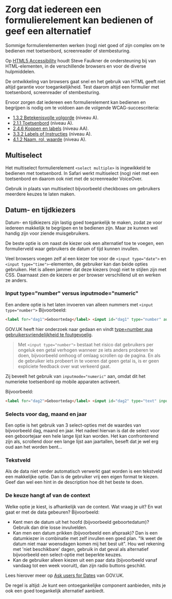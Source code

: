 # Zorg dat iedereen een formulierelement kan bedienen of geef een alternatief

Sommige formulierelementen werken (nog) niet goed of zijn complex om te bedienen met toetsenbord, screenreader of stembesturing.

Op [HTML5 Accessibility](https://html5accessibility.com/) houdt Steve Faulkner de ondersteuning bij van HTML-elementen, in de verschillende browsers en voor de diverse hulpmiddelen.

De ontwikkeling van browsers gaat snel en het gebruik van HTML geeft niet altijd garantie voor toegankelijkheid. Test daarom altijd een formulier met toetsenbord, screenreader of stembesturing.

Ervoor zorgen dat iedereen een formulierelement kan bedienen en begrijpen is nodig om te voldoen aan de volgende WCAG-succescriteria:

- [1.3.2 Betekenisvolle volgorde](/wcag/1.3.2) (niveau A).
- [2.1.1 Toetsenbord](/wcag/2.1.1) (niveau A).
- [2.4.6 Koppen en labels](/wcag/2.4.6) (niveau AA).
- [3.3.2 Labels of Instructies](/wcag/3.3.2) (niveau A).
- [4.1.2 Naam, rol, waarde](/wcag/4.1.2) (niveau A).

## Multiselect

Het multiselect formulierelement `<select multiple>` is ingewikkeld te bedienen met toetsenbord. In Safari werkt multiselect (nog) niet met een toetsenbord en daarom ook niet met de screenreader VoiceOver.

Gebruik in plaats van multiselect bijvoorbeeld checkboxes om gebruikers meerdere keuzes te laten maken.

## Datum- en tijdkiezers

Datum- en tijdkiezers zijn lastig goed toegankelijk te maken, zodat ze voor iedereen makkelijk te begrijpen en te bedienen zijn. Maar ze kunnen wel handig zijn voor ziende muisgebruikers.

De beste optie is om naast de kiezer ook een alternatief toe te voegen, een formulierveld waar gebruikers de datum of tijd kunnen invullen.

Veel browsers voegen zelf al een kiezer toe voor de `<input type="date">` en `<input type="time">`-elementen, de gebruiker kan dan beide opties gebruiken. Het is alleen jammer dat deze kiezers (nog) niet te stijlen zijn met CSS. Daarnaast zien de kiezers er per browser verschillend uit en werken ze anders.

### Input type="number" versus inputmode="numeric"

Een andere optie is het laten invoeren van alleen nummers met `<input type="number">`
Bijvoorbeeld:

```html
<label for="dag1">Geboortedag</label> <input id="dag1" type="number" autocomplete="bday-day" min="1" max="31" />
```

GOV.UK heeft hier onderzoek naar gedaan en vindt [type=number qua gebruikersvriendelijkheid te foutgevoelig](https://technology.blog.gov.uk/2020/02/24/why-the-gov-uk-design-system-team-changed-the-input-type-for-numbers/).

> Met `<input type="number">` bestaat het risico dat gebruikers per ongeluk een getal verhogen wanneer ze iets anders proberen te doen, bijvoorbeeld omhoog of omlaag scrollen op de pagina. En als de gebruiker iets probeert in te voeren dat geen getal is, is er geen expliciete feedback over wat verkeerd gaat.

Zij beveelt het gebruik van `inputmode="numeric"` aan, omdat dit het numerieke toetsenbord op mobile apparaten activeert.

Bijvoorbeeld:

```html
<label for="dag2">Geboortedag</label> <input id="dag2" type="text" inputmode="numeric" autocomplete="bday-day" />
```

### Selects voor dag, maand en jaar

Een optie is het gebruik van 3 select-opties met de waardes van bijvoorbeeld dag, maand en jaar. Het nadeel hiervan is dat de select voor een geboortejaar een hele lange lijst kan worden. Het kan confronterend zijn als, scrollend door een lange lijst aan jaartallen, beseft dat je wel erg oud aan het worden bent...

### Tekstveld

Als de data niet verder automatisch verwerkt gaat worden is een tekstveld een makkelijke optie. Dan is de gebruiker vrij een eigen format te kiezen. Geef dan wel een hint in de description hoe dit het beste te doen.

### De keuze hangt af van de context

Welke optie je kiest, is afhankelijk van de context. Wat vraag je uit? En wat gaat er met de data gebeuren? Bijvoorbeeld:

- Kent men de datum uit het hoofd (bijvoorbeeld geboortedatum)? Gebruik dan drie losse invulvelden.
- Kan men een datum prikken (bijvoorbeeld een afspraak)? Dan is een datumkiezer in combinatie met zelf invullen een goed plan. "Ik weet de datum niet maar woensdagen komen mij het best uit". Hou wel rekening met 'niet beschikbare' dagen, gebruik in dat geval als alternatief bijvoorbeeld een select-optie met beperkte keuzes.
- Kan de gebruiker alleen kiezen uit een paar data (bijvoorbeeld vanaf vandaag tot een week vooruit), dan zijn radio buttons geschikt.

Lees hierover meer op [Ask users for Dates](https://design-system.service.gov.uk/patterns/dates/) van GOV.UK.

De regel is altijd: Je kunt een ontoegankelijke component aanbieden, mits je ook een goed toegankelijk alternatief aanbiedt.
